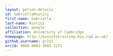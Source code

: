 ```yaml
---
layout: person-details
id: GabriellaRustici
first-name: Gabriella
last-name: Rustici
collection: people
affiliation: University of Cambridge
homepage: http://bioinfotraining.bio.cam.ac.uk/
github_username: gr231
orcid: 0000-0003-3085-1271
---
```

